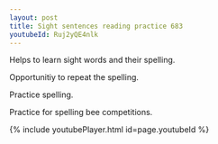 ```yaml
---
layout: post
title: Sight sentences reading practice 683
youtubeId: Ruj2yQE4nlk
---
```

 
 
Helps to learn sight words and their spelling.

Opportunitiy to repeat the spelling. 

Practice spelling. 
 
Practice for spelling bee competitions. 
 
{% include youtubePlayer.html id=page.youtubeId %}
 
 
